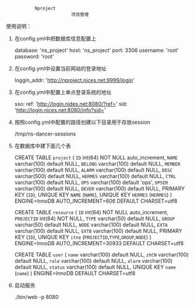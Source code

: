                Nproject
                             项目管理


使用说明：

   1. 在config.yml中把数据库信息配置上

        database: 'ns_project'
        host: 'ns_project'
        port: 3306
        username: 'root'
        password: 'root'


   2. 在config.yml中设置当前网站的登录地址

        loggin_addr: 'http://nproject.nices.net:9999/login'

   3. 在config.yml中配置上单点登录系统的地址

        sso:
          ref: 'http://login.nides.net:8080/?ref='
          sid: 'http://login.nices.net:8080/info?sid='

   4. 按照config.yml中配置的路径创建以下目录用于存放session

        /tmp/ns-dancer-sessions


   5. 在数据库中建下面几个表

        CREATE TABLE `project` (
          `ID` int(64) NOT NULL auto_increment,
          `NAME` varchar(100) default NULL,
          `BELONG` varchar(100) default NULL,
          `MEMBER` varchar(100) default NULL,
          `ALARM` varchar(100) default NULL,
          `DESC` varchar(500) default NULL,
          `HERMES` varchar(100) default NULL,
          `CTRL` varchar(100) default NULL,
          `OPS` varchar(100) default 'ops',
          `OPSER` varchar(100) default NULL,
          `DEVER` varchar(100) default NULL,
          PRIMARY KEY  (`ID`),
          UNIQUE KEY `NAME` (`NAME`),
          UNIQUE KEY `HERMES` (`HERMES`)
        ) ENGINE=InnoDB AUTO_INCREMENT=606 DEFAULT CHARSET=utf8 
        
        CREATE TABLE `resource` (
          `ID` int(64) NOT NULL auto_increment,
          `PROJECTID` int(64) NOT NULL,
          `TYPE` varchar(50) default NULL,
          `GROUP` varchar(50) default NULL,
          `NODE` varchar(100) default NULL,
          `EXTA` varchar(100) default NULL,
          `EXTB` varchar(100) default NULL,
          PRIMARY KEY  (`ID`),
          UNIQUE KEY `itne` (`PROJECTID`,`TYPE`,`GROUP`,`NODE`)
        ) ENGINE=InnoDB AUTO_INCREMENT=30933 DEFAULT CHARSET=utf8 
        
        CREATE TABLE `user` (
          `name` varchar(100) default NULL,
          `zhCN` varchar(100) default NULL,
          `role` varchar(100) default NULL,
          `alarm` varchar(100) default NULL,
          `status` varchar(100) default NULL,
          UNIQUE KEY `name` (`name`)
        ) ENGINE=InnoDB DEFAULT CHARSET=utf8

   6. 启动服务

        ./bin/web  -p 8080
